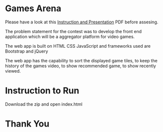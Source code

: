 # Games Arena

 Please have a look at this  [Instruction and Presentation] PDF before assesing.
 
The problem statement for the contest was to develop the front end application which will be a aggregator platform for video games.

The web app is built on HTML CSS JavaScript and frameworks used are Bootstrap and jQuery

The web app has the capability to sort the displayed game tiles, to keep the history of the games video, to show recommended game, to show recently viewed.

# Instruction  to Run
Download the zip and open index.html

# Thank You
   [Instruction and Presentation]: <https://drive.google.com/open?id=1ZKJzBt0ZqDgFdWOxy5BxnTZnNLqWhJLk>
